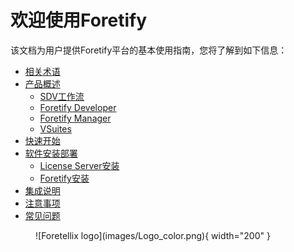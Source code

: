 # 欢迎使用Foretify

该文档为用户提供Foretify平台的基本使用指南，您将了解到如下信息：

* [相关术语](reference/glossary.md)
* [产品概述](product/product_overview.md)
    * [SDV工作流](tutorials/workflow.md)
    * [Foretify Developer](product/foretify_developer.md)
    * [Foretify Manager](product/foretify_developer.md)
    * [VSuites](product/VSuites.md)
* [快速开始](tutorials/quick_started.md)
* [软件安装部署](setup/deployment.md)
    * [License Server安装](setup/license_server_installation.md)
    * [Foretify安装](setup/foretify_installation.md)
* [集成说明](Integration/Integration.md)
* [注意事项](reference/caution.md)
* [常见问题](reference/troubleshooting.md)


<figure markdown="span">
  ![Foretellix logo](images/Logo_color.png){ width="200" }
  <!-- <figcaption>Image caption</figcaption> -->
</figure>